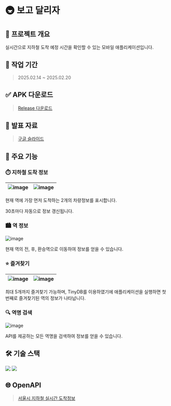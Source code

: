 # 🚇 보고 달리자

## 📌 프로젝트 개요

실시간으로 지하철 도착 예정 시간을 확인할 수 있는 모바일 애플리케이션입니다.

## 📅 작업 기간

> 2025.02.14 ~ 2025.02.20

## ✅ APK 다운로드

> [Release 다운로드](https://github.com/HYK-Nov/metro299/releases/tag/v1.0.0)

## 📄 발표 자료
> [구글 슬라이드](https://docs.google.com/presentation/d/1mDe615KW2E9QDP5FdM0duxuE1VMtcNlfD_B6trOGBTY/edit?usp=sharing)

## 🌟 주요 기능

### ⏱️ 지하철 도착 정보

|![image](https://github.com/user-attachments/assets/1019c65c-cee2-4641-a42a-05dc100f1604)|![image](https://github.com/user-attachments/assets/21d873f4-d75e-4835-b1a6-0b3418a37208)|
|---|---|

현재 역에 가장 먼저 도착하는 2개의 차량정보를 표시합니다.

30초마다 자동으로 정보 갱신됩니다.

### 🏙️ 역 정보

![image](https://github.com/user-attachments/assets/798aefac-a927-4b38-8cad-9f4a7e4e4f8b)

현재 역의 전, 후, 환승역으로 이동하여 정보를 얻을 수 있습니다.

### ⭐ 즐겨찾기

|![image](https://github.com/user-attachments/assets/0a1d1ad0-0e0b-48c3-bca0-7f4f8972fef8)|![image](https://github.com/user-attachments/assets/aab9ffa8-3a48-4af4-828b-995c5aabfcd1)|
|---|---|

최대 5개까지 즐겨찾기 가능하며, TinyDB를 이용하였기에 애플리케이션을 실행하면 첫번째로 즐겨찾기된 역의 정보가 나타납니다.

### 🔍 역명 검색

![image](https://github.com/user-attachments/assets/c71f6465-245a-4a50-8e18-c0bb193a89de)

API를 제공하는 모든 역명을 검색하여 정보를 얻을 수 있습니다.

## 🛠️ 기술 스택

<p>
<img  src="https://img.shields.io/badge/App%20Inventor-yellow"/>
  <img  src="https://img.shields.io/badge/TinyDB-gray"/>
</p>

## 🌐 OpenAPI

> [서울시 지하철 실시간 도착정보](https://data.seoul.go.kr/dataList/OA-12764/A/1/datasetView.do)
